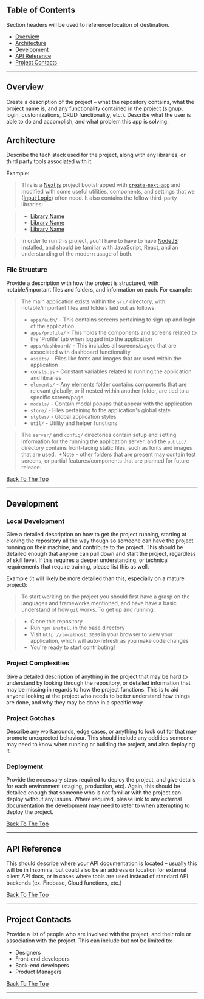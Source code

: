## Table of Contents
Section headers will be used to reference location of destination.

- [Overview](#overview)
- [Architecture](#architecture)
- [Development](#development)
- [API Reference](#api-reference)
- [Project Contacts](#project-contacts)

---

## Overview

Create a description of the project – what the repository contains, what the project name is, and any functionality contained in the project (signup, login, customizations, CRUD functionality, etc.). Describe what the user is able to do and accomplish, and what problem this app is solving.

## Architecture
Describe the tech stack used for the project, along with any libraries, or third party tools associated with it. 

Example:

>This is a [Next.js](https://nextjs.org/) project bootstrapped with [`create-next-app`](https://github.com/vercel/next.js/tree/canary/packages/create-next-app) and modified with some useful utilities, components, and settings that we ([Input Logic](https://github.com/inputlogic)) often need. It also contains the follow third-party libraries:

>- [Library Name](https://google.com)
>- [Library Name](https://google.com)
>- [Library Name](https://google.com)

> In order to run this project, you'll have to have to have [NodeJS](https://nodejs.org/) installed, and should be familiar with JavaScript, React, and an understanding of the modern usage of both.

### File Structure
Provide a description with how the project is structured, with notable/important files and folders, and information on each. For example:

> The main application exists within the `src/` directory, with notable/important files and folders laid out as follows:​
> - `apps/auth/` - This contains screens pertaining to sign up and login of the application
> - `apps/profile/` - This holds the components and screens related to the 'Profile' tab when logged into the application
> - `apps/dashboard/` - This includes all screens/pages that are associated with dashboard functionality
> - `assets/` - Files like fonts and images that are used within the application
> - `consts.js` - Constant variables related to running the application and libraries
> - `elements/` - Any elements folder contains components that are relevant globally, or if nested within another folder, are tied to a specific screen/page
> - `modals/` - Contain modal popups that appear with the application
> - `store/` - Files pertaining to the application's global state
> - `styles/` - Global application styles
> - `util/` - Utility and helper functions

> The `server/` and `config/` directories contain setup and setting information for the running the application server, and the `public/` directory contains front-facing static files, such as fonts and images that are used.
​
> \*Note - other folders that are present may contain test screens, or partial features/components that are planned for future release.

[Back To The Top](#table-of-contents)

---

## Development

### Local Development
Give a detailed description on how to get the project running, starting at cloning the repository all the way though so someone can have the project running on their machine, and contribute to the project. This should be detailed enough that anyone can pull down and start the project, regardless of skill level. If this requires a deeper understanding, or technical requirements that require training, please list this as well.

Example (it will likely be more detailed than this, especially on a mature project):

>To start working on the project you should first have a grasp on the languages and frameworks mentioned, and have have a basic understand of how `git` works. To get up and running:

>- Clone this repository
>- Run `npm install` in the base directory
>- Visit `http://localhost:3000` in your browser to view your application, which will auto-refresh as you make code changes
>- You're ready to start contributing!

### Project Complexities
Give a detailed description of anything in the project that may be hard to understand by looking through the repository, or detailed information that may be missing in regards to how the project functions. This is to aid anyone looking at the project who needs to better understand how things are done, and why they may be done in a specific way.

### Project Gotchas
Describe any workarounds, edge cases, or anything to look out for that may promote unexpected behaviour. This should include any oddities someone may need to know when running or building the project, and also deploying it. 

### Deployment
Provide the necessary steps required to deploy the project, and give details for each environment (staging, production, etc). Again, this should be detailed enough that someone who is not familiar with the project can deploy without any issues. Where required, please link to any external documentation the development may need to refer to when attempting to deploy the project.


[Back To The Top](#read-me-template)

---

## API Reference
This should describe where your API documentation is located – usually this will be in Insomnia, but could also be an address or location for external client API docs, or in cases where tools are used instead of standard API backends (ex. Firebase, Cloud functions, etc.)

[Back To The Top](#read-me-template)

---

## Project Contacts
Provide a list of people who are involved with the project, and their role or association with the project. This can include but not be limited to:

- Designers
- Front-end developers
- Back-end developers
- Product Managers

[Back To The Top](#read-me-template)

---
